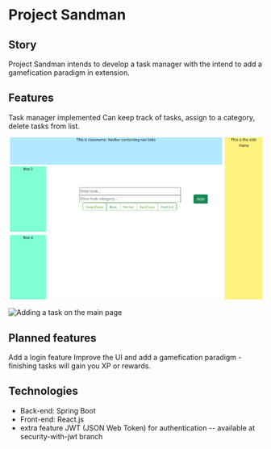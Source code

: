 # Project Sandman

## Story

Project Sandman intends to develop a task manager with the intend to add a gamefication paradigm in extension.

## Features
Task manager implemented
Can keep track of tasks, assign to a category, delete tasks from list.

![Basic skeleton for application layout](./docs/img/Demo.png)

![Adding a task on the main page](./docs/img/MainPage.png)

## Planned features
Add a login feature
Improve the UI and add a gamefication paradigm - finishing tasks will gain you XP or rewards.

## Technologies
- Back-end: Spring Boot
- Front-end: React.js
- extra feature JWT (JSON Web Token) for authentication -- available at security-with-jwt branch